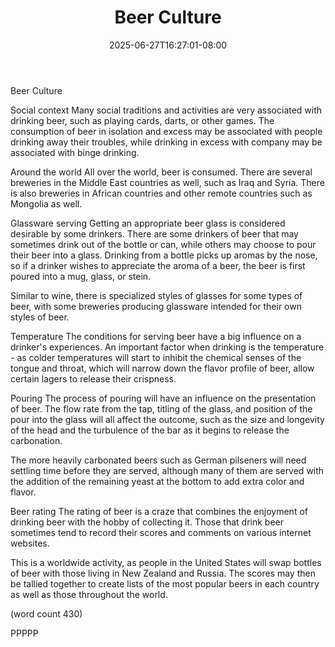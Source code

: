 ﻿---
title: "Beer Culture"
date: 2025-06-27T16:27:01-08:00
description: "Microbrews Tips for Web Success"
featured_image: "/images/Microbrews.jpg"
tags: ["Microbrews"]
---

Beer Culture

Social context
Many social traditions and activities are very
associated with drinking beer, such as playing cards,
darts, or other games.  The consumption of beer in
isolation and excess may be associated with people
drinking away their troubles, while drinking in 
excess with company may be associated with binge
drinking.

Around the world
All over the world, beer is consumed.  There are
several breweries in the Middle East countries as
well, such as Iraq and Syria.  There is also 
breweries in African countries and other remote
countries such as Mongolia as well.

Glassware serving
Getting an appropriate beer glass is considered
desirable by some drinkers.  There are some drinkers
of beer that may sometimes drink out of the bottle
or can, while others may choose to pour their 
beer into a glass.  Drinking from a bottle picks 
up aromas by the nose, so if a drinker wishes to
appreciate the aroma of a beer, the beer is first
poured into a mug, glass, or stein.

Similar to  wine, there is specialized styles of 
glasses for some types of beer, with some breweries
producing glassware intended for their own styles
of beer.  

Temperature
The conditions for serving beer have a big influence
on a drinker's experiences.  An important factor
when drinking is the temperature - as colder 
temperatures will start to inhibit the chemical 
senses of the tongue and throat, which will narrow
down the flavor profile of beer, allow certain 
lagers to release their crispness.

Pouring
The process of pouring will have an influence on
the presentation of beer.  The flow rate from the
tap, titling of the glass, and position of the 
pour into the glass will all affect the outcome,
such as the size and longevity of the head and the
turbulence of the bar as it begins to release the
carbonation.

The more heavily carbonated beers such as German
pilseners will need settling time before they are
served, although many of them are served with the
addition of the remaining yeast at the bottom to
add extra color and flavor.

Beer rating
The rating of beer is a craze that combines the
enjoyment of drinking beer with the hobby of 
collecting it.  Those that drink beer sometimes 
tend to record their scores and comments on various
internet websites.  

This is a worldwide activity, as people in the 
United States will swap bottles of beer with those
living in New Zealand and Russia.  The scores may
then be tallied together to create lists of the
most popular beers in each country as well as 
those throughout the world.

(word count 430)

PPPPP
